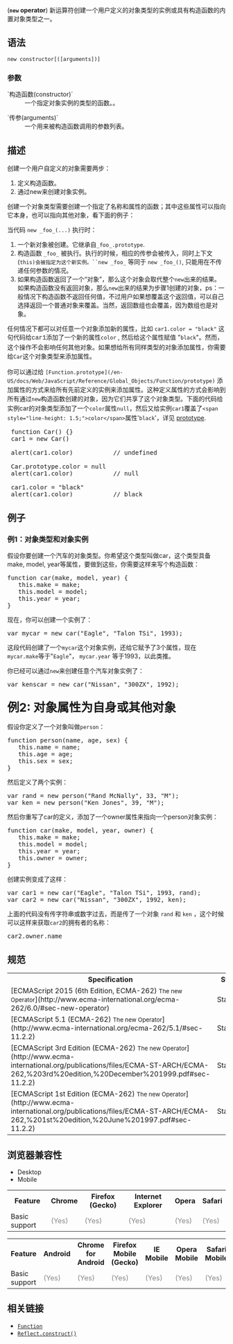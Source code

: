 (**`new` operator**) 新运算符创建一个用户定义的对象类型的实例或具有构造函数的内置对象类型之一。

## 语法

    new constructor[([arguments])]

### 参数

<dl>

<dt>`构造函数(constructor)`</dt>

<dd><font face="Courier New, Andale Mono, monospace">一个</font>指定对象实例的类型的函数。<font face="Courier New, Andale Mono, monospace">。</font></dd>

</dl>

<dl>

<dt>`传参(arguments)`</dt>

<dd>一个用来被构造函数调用的参数列表。</dd>

</dl>

## 描述

创建一个用户自定义的对象需要两步：

1.  定义构造函数。
2.  通过new来创建对象实例。

创建一个对象类型需要创建一个指定了名称和属性的函数；其中这些属性可以指向它本身，也可以指向其他对象，看下面的例子：

当代码 `new _foo_(...)` 执行时：

1.  一个新对象被创建。它继承自`_foo_.prototype`.
2.  构造函数 `_foo_` 被执行。执行的时候，相应的传参会被传入，同时上下文(`this)会被指定为这个新实例。``new _foo_` 等同于 `new _foo_()`, 只能用在不传递任何参数的情况。
3.  如果构造函数返回了一个“对象”，那么这个对象会取代整个`new`出来的结果。如果构造函数没有返回对象，那么`new`出来的结果为步骤1创建的对象，ps：一般情况下构造函数不返回任何值，不过用户如果想覆盖这个返回值，可以自己选择返回一个普通对象来覆盖。当然，返回数组也会覆盖，因为数组也是对象。

任何情况下都可以对任意一个对象添加新的属性，比如 `car1.color = "black"` 这句代码给<span style="font-family: courier new,andale mono,monospace; line-height: 1.5;">car1</span><span style="line-height: 1.5;">添加了一个新的属性</span>`color` <span style="line-height: 1.5;"></span> <span style="line-height: 1.5;">, 然后给这个属性赋值 "</span>`black`<span style="line-height: 1.5;">"。然而，这个操作不会影响任何其他对象。如果想给所有同样类型的对象添加属性，你需要给`Car`这个对象类型来添加属性。</span>

你可以通过给 `[Function.prototype](/en-US/docs/Web/JavaScript/Reference/Global_Objects/Function/prototype)`<span style="line-height: 1.5;"> 添加属性的方式来给所有先前定义的实例来添加属性。这种定义属性的方式会影响到所有通过`new`构造函数创建的对象，因为它们共享了这个对象类型。下面的代码给实例car的对象类型添加了一个`color`属性`null`，然后又给实例`car1`覆盖了</span>`<span style="line-height: 1.5;">color</span>`<span style="line-height: 1.5;">属性'`black`'，详见</span><span style="line-height: 1.5;"> </span>[prototype](/en-US/docs/Web/JavaScript/Reference/Global_Objects/Function/prototype)<span style="line-height: 1.5;">.</span>

<pre class="brush: js"> function Car() {}
 car1 = new Car()

 alert(car1.color)           // undefined

 Car.prototype.color = null
 alert(car1.color)           // null

 car1.color = "black"
 alert(car1.color)           // black
</pre>

## 例子

### 例1：对象类型和对象实例

假设你要创建一个汽车的对象类型。你希望这个类型叫做car，这个类型具备make, model, year等属性，要做到这些，你需要这样来写个构造函数：

<pre class="brush: js">function car(make, model, year) {
   this.make = make;
   this.model = model;
   this.year = year;
}
</pre>

现在，你可以创建一个实例了：

<pre class="brush: js">var mycar = new car("Eagle", "Talon TSi", 1993);
</pre>

这段代码创建了一个`mycar`这个对象实例，还给它赋予了3个属性，现在`mycar.make`等于"`Eagle`"， `mycar.year` 等于1993，以此类推。

你已经可以通过`new`来创建任意个汽车对象实例了：

<pre class="brush: js">var kenscar = new car("Nissan", "300ZX", 1992);
</pre>

### <span style="font-size: 1.71428571428571rem;">例2: 对象属性为自身或其他对象</span>

假设你定义了一个对象叫做`person`：

<pre class="brush: js">function person(name, age, sex) {
   this.name = name;
   this.age = age;
   this.sex = sex;
}
</pre>

然后定义了两个实例：

<pre class="brush: js">var rand = new person("Rand McNally", 33, "M");
var ken = new person("Ken Jones", 39, "M");
</pre>

然后你重写了car的定义，添加了一个owner属性来指向一个person对象实例：

<pre class="brush: js">function car(make, model, year, owner) {
   this.make = make;
   this.model = model;
   this.year = year;
   this.owner = owner;
}
</pre>

创建实例变成了这样：

<pre class="brush: js">var car1 = new car("Eagle", "Talon TSi", 1993, rand);
var car2 = new car("Nissan", "300ZX", 1992, ken);
</pre>

上面的代码没有传字符串或数字过去，而是传了一个对象 `rand` 和 `ken` ，这个时候可以这样来获取`car2`的拥有者的名称：

<pre class="brush: js">car2.owner.name
</pre>

## 规范

<table>

<tbody>

<tr>

<th scope="col">Specification</th>

<th scope="col">Status</th>

<th scope="col">Comment</th>

</tr>

<tr>

<td>[ECMAScript 2015 (6th Edition, ECMA-262)  
<small lang="zh-CN">The new Operator</small>](http://www.ecma-international.org/ecma-262/6.0/#sec-new-operator)</td>

<td><span class="spec-Standard">Standard</span></td>

<td> </td>

</tr>

<tr>

<td>[ECMAScript 5.1 (ECMA-262)  
<small lang="zh-CN">The new Operator</small>](http://www.ecma-international.org/ecma-262/5.1/#sec-11.2.2)</td>

<td><span class="spec-Standard">Standard</span></td>

<td> </td>

</tr>

<tr>

<td>[ECMAScript 3rd Edition (ECMA-262)  
<small lang="zh-CN">The new Operator</small>](http://www.ecma-international.org/publications/files/ECMA-ST-ARCH/ECMA-262,%203rd%20edition,%20December%201999.pdf#sec-11.2.2)</td>

<td><span class="spec-Standard">Standard</span></td>

<td> </td>

</tr>

<tr>

<td>[ECMAScript 1st Edition (ECMA-262)  
<small lang="zh-CN">The new Operator</small>](http://www.ecma-international.org/publications/files/ECMA-ST-ARCH/ECMA-262,%201st%20edition,%20June%201997.pdf#sec-11.2.2)</td>

<td><span class="spec-Standard">Standard</span></td>

<td>Initial definition. Implemented in JavaScript 1.0.</td>

</tr>

</tbody>

</table>

## 浏览器兼容性

<div class="htab"><a name="AutoCompatibilityTable" id="AutoCompatibilityTable"></a>

*   <a>Desktop</a>
*   <a>Mobile</a>

</div>

<table>

<tbody>

<tr>

<th>Feature</th>

<th>Chrome</th>

<th>Firefox (Gecko)</th>

<th>Internet Explorer</th>

<th>Opera</th>

<th>Safari</th>

</tr>

<tr>

<td>Basic support</td>

<td><span title="Please update this with the earliest version of support." style="color: #888;">(Yes)</span></td>

<td><span title="Please update this with the earliest version of support." style="color: #888;">(Yes)</span></td>

<td><span title="Please update this with the earliest version of support." style="color: #888;">(Yes)</span></td>

<td><span title="Please update this with the earliest version of support." style="color: #888;">(Yes)</span></td>

<td><span title="Please update this with the earliest version of support." style="color: #888;">(Yes)</span></td>

</tr>

</tbody>

</table>

<table>

<tbody>

<tr>

<th>Feature</th>

<th>Android</th>

<th>Chrome for Android</th>

<th>Firefox Mobile (Gecko)</th>

<th>IE Mobile</th>

<th>Opera Mobile</th>

<th>Safari Mobile</th>

</tr>

<tr>

<td>Basic support</td>

<td><span title="Please update this with the earliest version of support." style="color: #888;">(Yes)</span></td>

<td><span title="Please update this with the earliest version of support." style="color: #888;">(Yes)</span></td>

<td><span title="Please update this with the earliest version of support." style="color: #888;">(Yes)</span></td>

<td><span title="Please update this with the earliest version of support." style="color: #888;">(Yes)</span></td>

<td><span title="Please update this with the earliest version of support." style="color: #888;">(Yes)</span></td>

<td><span title="Please update this with the earliest version of support." style="color: #888;">(Yes)</span></td>

</tr>

</tbody>

</table>

## 相关链接

*   [`Function`](/zh-CN/docs/Web/JavaScript/Reference/Function "此页面仍未被本地化, 期待您的翻译!")
*   [`Reflect.construct()`](/zh-CN/docs/Web/JavaScript/Reference/Global_Objects/Reflect/construct "Reflect.construct() 方法的行为有点像 new 操作符 构造函数 ， 相当于运行 new target(...args).")
